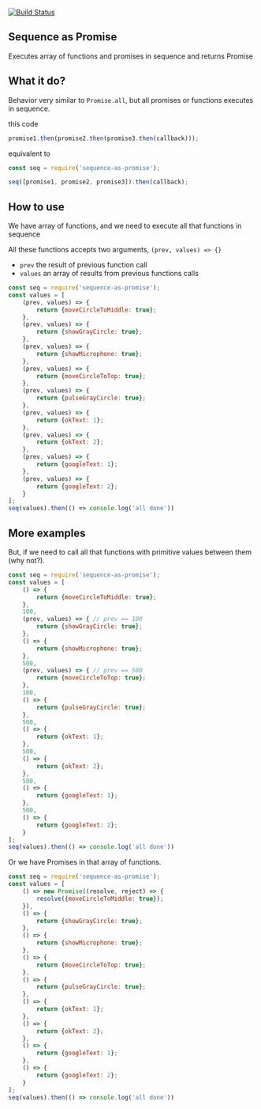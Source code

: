 [![Build Status](https://travis-ci.org/JiLiZART/sequence-as-promise.svg?branch=master)](https://travis-ci.org/JiLiZART/sequence-as-promise)
## Sequence as Promise
Executes array of functions and promises in sequence and returns Promise

## What it do?
Behavior very similar to `Promise.all`, but all promises or functions executes in sequence.

this code
```js
promise1.then(promise2.then(promise3.then(callback)));
```

equivalent to
```js
const seq = require('sequence-as-promise');

seq([promise1, promise2, promise3]).then(callback);
```

## How to use
We have array of functions, and we need to execute all that functions in sequence

All these functions accepts two arguments, `(prev, values) => {}`

- `prev` the result of previous function call
- `values` an array of results from previous functions calls

```js
const seq = require('sequence-as-promise');
const values = [
    (prev, values) => {
        return {moveCircleToMiddle: true};
    },
    (prev, values) => {
        return {showGrayCircle: true};
    },
    (prev, values) => {
        return {showMicrophone: true};
    },
    (prev, values) => {
        return {moveCircleToTop: true};
    },
    (prev, values) => {
        return {pulseGrayCircle: true};
    },
    (prev, values) => {
        return {okText: 1};
    },
    (prev, values) => {
        return {okText: 2};
    },
    (prev, values) => {
        return {googleText: 1};
    },
    (prev, values) => {
        return {googleText: 2};
    }
];
seq(values).then(() => console.log('all done'))
```

## More examples
But, if we need to call all that functions with primitive values between them (why not?).

```js
const seq = require('sequence-as-promise');
const values = [
    () => {
        return {moveCircleToMiddle: true};
    },
    100,
    (prev, values) => { // prev == 100
        return {showGrayCircle: true};
    },
    () => {
        return {showMicrophone: true};
    },
    500,
    (prev, values) => { // prev == 500
        return {moveCircleToTop: true};
    },
    100,
    () => {
        return {pulseGrayCircle: true};
    },
    500,
    () => {
        return {okText: 1};
    },
    500,
    () => {
        return {okText: 2};
    },
    500,
    () => {
        return {googleText: 1};
    },
    500,
    () => {
        return {googleText: 2};
    }
];
seq(values).then(() => console.log('all done'))
```

Or we have Promises in that array of functions.

```js
const seq = require('sequence-as-promise');
const values = [
    () => new Promise((resolve, reject) => {
        resolve({moveCircleToMiddle: true});
    }),
    () => {
        return {showGrayCircle: true};
    },
    () => {
        return {showMicrophone: true};
    },
    () => {
        return {moveCircleToTop: true};
    },
    () => {
        return {pulseGrayCircle: true};
    },
    () => {
        return {okText: 1};
    },
    () => {
        return {okText: 2};
    },
    () => {
        return {googleText: 1};
    },
    () => {
        return {googleText: 2};
    }
];
seq(values).then(() => console.log('all done'))
```
